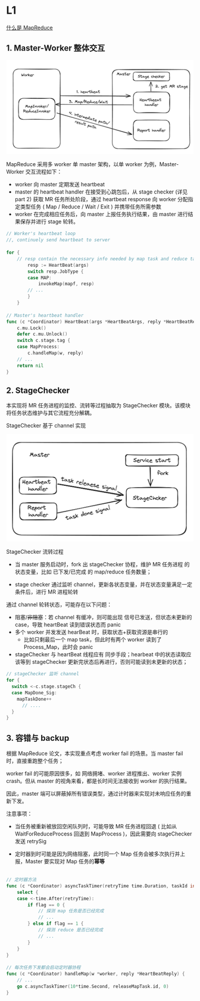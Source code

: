 # L1

[什么是 MapReduce](https://zh.wikipedia.org/wiki/MapReduce)


## 1. Master-Worker 整体交互

![Alt text](image/image.png)

MapReduce 采用多 worker 单 master 架构，以单 worker 为例，Master-Worker 交互流程如下：

* worker 向 master 定期发送 heartbeat
* master 的 heartbeat handler 在接受到心跳包后，从 stage checker (详见 part 2) 获取 MR 任务所处阶段，通过 heartbeat response 向 worker 分配指定类型任务 ( Map / Reduce / Wait / Exit ) 并携带任务所需参数
* worker 在完成相应任务后，向 master 上报任务执行结果，由 master 进行结果保存并进行 stage 轮转。


```go
// Worker's heartbeat loop
//, continuely send heartbeat to server 

for {
    // resp contain the necessary info needed by map task and reduce task
		resp := HeartBeat(args)
		switch resp.JobType {
		case MAP:
			invokeMap(mapf, resp)
		// ...
		}
	}

// Master's heartbeat handler
func (c *Coordinator) HeartBeat(args *HeartBeatArgs, reply *HeartBeatReply) error {
	c.mu.Lock()
	defer c.mu.Unlock()
	switch c.stage.tag {
	case MapProcess:
		c.handleMap(w, reply)
	// ...
	return nil
}
```

## 2. StageChecker

本实现将 MR 任务进程的监控、流转等过程抽取为 StageChecker 模块。该模块将任务状态维护与其它流程充分解耦。

StageChecker 基于 channel 实现

![Alt text](image/image-1.png)

StageChecker 流转过程

* 当 master 服务启动时，fork 出 stageChecker 协程，维护 MR 任务进程 的状态变量，比如 已下发/已完成 的 map/reduce 任务数量；

* stage checker 通过监听 channel，更新各状态变量，并在状态变量满足一定条件后，进行 MR 进程轮转

通过 channel 轮转状态，可能存在以下问题：

* 阻塞/~~非阻塞~~：若 channel 有缓冲，则可能出现 信号已发送，但状态未更新的 case，导致 heartBeat 读到错误状态而 panic
* 多个 worker 并发发送 hearBeat 时，获取状态+获取资源是串行的
  * 比如只剩最后一个 map task，但此时有两个 worker 读到了 Process_Map，此时会 panic
* stageChecker 与 heartBeat 线程应有 同步手段；hearbeat 中的状态读取应该等到 stageChecker 更新完状态后再进行，否则可能读到未更新的状态；

```go
// stageChecker 监听 channel
for {
  switch <-c.stage.stageCh {
  case MapDone_Sig:
    mapTaskDone++
      // ....
  }
}
```

## 3. 容错与 backup

根据 MapReduce 论文，本实现重点考虑 worker fail 的场景。当 master fail 时，直接重跑整个任务；

worker fail 的可能原因很多，如 网络拥堵、worker 进程推出、worker 实例 crash。但从 master 的视角来看，都是长时间无法接收到 worker 的执行结果。

因此，master 端可以屏蔽掉所有错误类型，通过计时器来实现对未响应任务的重新下发。

注意事项：

* 当任务被重新被放回空闲队列时，可能导致 MR 任务进程回退 ( 比如从 WaitForReduceProcess 回退到 MapProcess )，因此需要向 stageChecker 发送 retrySig

* 定时器到时可能是因为网络阻塞，此时同一个 Map 任务会被多次执行并上报，Master 要实现对 Map 任务的**幂等**

```go

// 定时器方法
func (c *Coordinator) asyncTaskTimer(retryTime time.Duration, taskId int, flag int) {
	select {
	case <-time.After(retryTime):
		if flag == 0 {
			// 探测 map 任务是否已经完成
			// ...
		} else if flag == 1 {
			// 探测 reduce 是否已经完成
			// ...
		}
	}
}

// 每次任务下发都会启动定时器协程
func (c *Coordinator) handleMap(w *worker, reply *HeartBeatReply) {
	// ...
	go c.asyncTaskTimer(10*time.Second, releaseMapTask.id, 0)
}
```